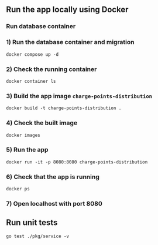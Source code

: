 ## Run the app locally using Docker

### Run database container
### 1) Run the database container and migration
```shell
docker compose up -d
```
### 2) Check the running container
```shell
docker container ls
```
### 3) Build the app image `charge-points-distribution`
```shell
docker build -t charge-points-distribution .
```
### 4) Check the built image
```shell
docker images
```
### 5) Run the app
```shell
docker run -it -p 8080:8080 charge-points-distribution
```
### 6) Check that the app is running
```shell
docker ps
```
### 7) Open localhost with port 8080

## Run unit tests
```shell
go test ./pkg/service -v
```